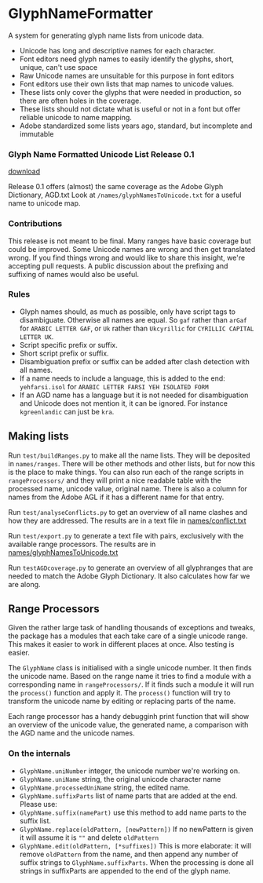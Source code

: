 # GlyphNameFormatter

A system for generating glyph name lists from unicode data. 

* Unicode has long and descriptive names for each character.
* Font editors need glyph names to easily identify the glyphs, short, unique, can't use space
* Raw Unicode names are unsuitable for this purpose in font editors
* Font editors use their own lists that map names to unicode values.
* These lists only cover the glyphs that were needed in production, so there are often holes in the coverage.
* These lists should not dictate what is useful or not in a font but offer reliable unicode to name mapping.
* Adobe standardized some lists years ago, standard, but incomplete and immutable

### Glyph Name Formatted Unicode List Release 0.1

[download](https://github.com/LettError/glyphNameFormatter/releases)

Release 0.1 offers (almost) the same coverage as the Adobe Glyph Dictionary, AGD.txt
Look at `/names/glyphNamesToUnicode.txt` for a useful name to unicode map.

### Contributions

This release is not meant to be final. Many ranges have basic coverage but could be improved. Some Unicode names are wrong and then get translated wrong. If you find things wrong and would like to share this insight, we're accepting pull requests. A public discussion about the prefixing and suffixing of names would also be useful.

### Rules

* Glyph names should, as much as possible, only have script tags to disambiguate. Otherwise all names are equal. So `gaf` rather than `arGaf` for `ARABIC LETTER GAF`, or `Uk` rather than `Ukcyrillic` for `CYRILLIC CAPITAL LETTER UK`.
* Script specific prefix or suffix.
* Short script prefix or suffix.
* Disambiguation prefix or suffix can be added after clash detection with all names.
* If a name needs to include a language, this is added to the end: `yehfarsi.isol` for	`ARABIC LETTER FARSI YEH ISOLATED FORM`
* If an AGD name has a language but it is not needed for disambiguation and Unicode does not mention it, it can be ignored. For instance `kgreenlandic` can just be	`kra`.

## Making lists

Run `test/buildRanges.py` to make all the name lists. They will be deposited in `names/ranges`. There will be other methods and other lists, but for now this is the place to make things.
You can also run each of the range scripts in `rangeProcessors/` and they will print a nice readable table with the processed name, unicode value, original name. There is also a column for names from the Adobe AGL if it has a different name for that entry. 

Run `test/analyseConflicts.py` to get an overview of all name clashes and how they are addressed. The results are in a text file in [names/conflict.txt](https://github.com/LettError/glyphNameFormatter/blob/master/Lib/glyphNameFormatter/names/conflict.txt)

Run `test/export.py` to generate a text file with <name> <unicode> pairs, exclusively with the available range processors. The results are in [names/glyphNamesToUnicode.txt](https://github.com/LettError/glyphNameFormatter/blob/master/Lib/glyphNameFormatter/names/glyphNamesToUnicode.txt)

Run `testAGDcoverage.py` to generate an overview of all glyphranges that are needed to match the Adobe Glyph Dictionary. It also calculates how far we are along.

## Range Processors

Given the rather large task of handling thousands of exceptions and tweaks, the package has a modules that each take care of a single unicode range. This makes it easier to work in different places at once. Also testing is easier.

The `GlyphName` class is initialised with a single unicode number. It then finds the unicode name. Based on the range name it tries to find a module with a corresponding name in `rangeProcessors/`. If it finds such a module it will run the `process()` function and apply it. The `process()` function will try to transform the unicode name by editing or replacing parts of the name.

Each range processor has a handy debugginh print function that will show an overview of the unicode value, the generated name, a comparison with the AGD name and the unicode names.

### On the internals

* `GlyphName.uniNumber` integer, the unicode number we're working on.
* `GlyphName.uniName` string, the original unicode character name
* `GlyphName.processedUniName` string, the edited name.
* `GlyphName.suffixParts` list of name parts that are added at the end. Please use:
* `GlyphName.suffix(namePart)` use this method to add name parts to the suffix list.
* `GlyphName.replace(oldPattern, [newPattern])` If no newPattern is given it will assume it is `""` and delete `oldPattern`
* `GlyphName.edit(oldPattern, [*suffixes])` This is more elaborate: it will remove `oldPattern` from the name, and then append any number of suffix strings to `GlyphName.suffixParts`. When the processing is done all strings in suffixParts are appended to the end of the glyph name.
